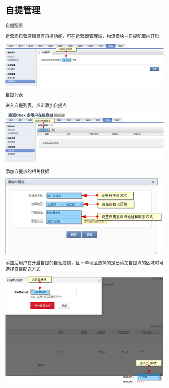 # 自提管理

自提配置

运营商自营店铺具有自提功能，可在运营商管理端，物流模块－自提配置内开启

![](images/117.png)

自提列表

进入自提列表，点击添加自提点

![](images/118.png)

添加自提点的相关数据

![](images/119.png)

添加后用户在开启自提的自营店铺，且下单地区选择的是已添加自提点的区域时可选择自提配送方式

![](images/120.png)

